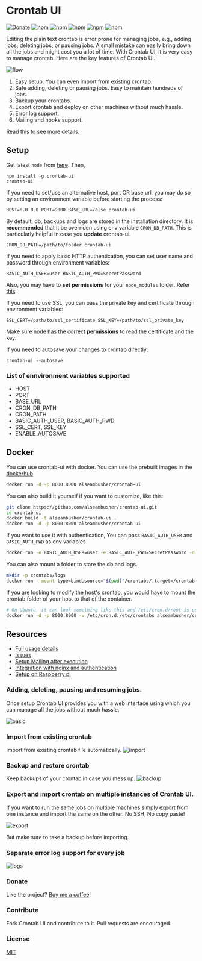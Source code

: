 Crontab UI
==========

[![Donate](https://img.shields.io/badge/Donate-PayPal-green.svg)](https://www.paypal.com/cgi-bin/webscr?cmd=_s-xclick&hosted_button_id=U8328Q7VFZMTS)
[![npm](https://img.shields.io/npm/v/crontab-ui.svg?style=flat-square)](https://lifepluslinux.blogspot.com/2015/06/crontab-ui-easy-and-safe-way-to-manage.html)
[![npm](https://img.shields.io/npm/dt/crontab-ui.svg?style=flat-square)](https://lifepluslinux.blogspot.com/2015/06/crontab-ui-easy-and-safe-way-to-manage.html)
[![npm](https://img.shields.io/npm/dm/crontab-ui.svg?style=flat-square)](https://lifepluslinux.blogspot.com/2015/06/crontab-ui-easy-and-safe-way-to-manage.html)
[![npm](https://img.shields.io/docker/pulls/alseambusher/crontab-ui.svg?style=flat-square)](https://lifepluslinux.blogspot.com/2015/06/crontab-ui-easy-and-safe-way-to-manage.html)
[![npm](https://img.shields.io/npm/l/crontab-ui.svg?style=flat-square)](https://lifepluslinux.blogspot.com/2015/06/crontab-ui-easy-and-safe-way-to-manage.html)

Editing the plain text crontab is error prone for managing jobs, e.g., adding jobs, deleting jobs, or pausing jobs. A small mistake can easily bring down all the jobs and might cost you a lot of time. With Crontab UI, it is very easy to manage crontab. Here are the key features of Crontab UI.

![flow](https://github.com/alseambusher/crontab-ui/raw/gh-pages/screenshots/flow.gif)

1. Easy setup. You can even import from existing crontab.
2. Safe adding, deleting or pausing jobs. Easy to maintain hundreds of jobs.
3. Backup your crontabs.
4. Export crontab and deploy on other machines without much hassle.
5. Error log support.
6. Mailing and hooks support.

Read [this](https://lifepluslinux.blogspot.com/2015/06/crontab-ui-easy-and-safe-way-to-manage.html) to see more details.

## Setup

Get latest `node` from [here](https://nodejs.org/en/download/current/). Then,

    npm install -g crontab-ui
    crontab-ui

If you need to set/use an alternative host, port OR base url, you may do so by setting an environment variable before starting the process:

    HOST=0.0.0.0 PORT=9000 BASE_URL=/alse crontab-ui

By default, db, backups and logs are stored in the installation directory. It is **recommended** that it be overriden using env variable `CRON_DB_PATH`. This is particularly helpful in case you **update** crontab-ui.

    CRON_DB_PATH=/path/to/folder crontab-ui
    
If you need to apply basic HTTP authentication, you can set user name and password through environment variables:

    BASIC_AUTH_USER=user BASIC_AUTH_PWD=SecretPassword
    
Also, you may have to **set permissions** for your `node_modules` folder. Refer [this](https://docs.npmjs.com/getting-started/fixing-npm-permissions).

If you need to use SSL, you can pass the private key and certificate through environment variables:

    SSL_CERT=/path/to/ssl_certificate SSL_KEY=/path/to/ssl_private_key

Make sure node has the correct **permissions** to read the certificate and the key.

If you need to autosave your changes to crontab directly:

    crontab-ui --autosave

### List of ennvironment variables supported
- HOST
- PORT
- BASE_URL
- CRON_DB_PATH
- CRON_PATH
- BASIC_AUTH_USER, BASIC_AUTH_PWD
- SSL_CERT, SSL_KEY 
- ENABLE_AUTOSAVE


## Docker
You can use crontab-ui with docker. You can use the prebuilt images in the [dockerhub](https://hub.docker.com/r/alseambusher/crontab-ui/tags)
```bash
docker run -d -p 8000:8000 alseambusher/crontab-ui
```

You can also build it yourself if you want to customize, like this:
```bash
git clone https://github.com/alseambusher/crontab-ui.git
cd crontab-ui
docker build -t alseambusher/crontab-ui .
docker run -d -p 8000:8000 alseambusher/crontab-ui
```

If you want to use it with authentication, You can pass `BASIC_AUTH_USER` and `BASIC_AUTH_PWD` as env variables
```bash
docker run -e BASIC_AUTH_USER=user -e BASIC_AUTH_PWD=SecretPassword -d -p 8000:8000 alseambusher/crontab-ui 
```

You can also mount a folder to store the db and logs.
```bash
mkdir -p crontabs/logs
docker run --mount type=bind,source="$(pwd)"/crontabs/,target=/crontab-ui/crontabs/ -d -p 8000:8000 alseambusher/crontab-ui
```

If you are looking to modify the host's crontab, you would have to mount the crontab folder of your host to that of the container. 
```bash
# On Ubuntu, it can look something like this and /etc/cron.d/root is used
docker run -d -p 8000:8000 -v /etc/cron.d:/etc/crontabs alseambusher/crontab-ui
```

    
## Resources

* [Full usage details](https://lifepluslinux.blogspot.com/2015/06/crontab-ui-easy-and-safe-way-to-manage.html)
* [Issues](https://github.com/alseambusher/crontab-ui/blob/master/README/issues.md)
* [Setup Mailing after execution](https://lifepluslinux.blogspot.com/2017/03/introducing-mailing-in-crontab-ui.html)
* [Integration with nginx and authentication](https://github.com/alseambusher/crontab-ui/blob/master/README/nginx.md)
* [Setup on Raspberry pi](https://lifepluslinux.blogspot.com/2017/03/setting-up-crontab-ui-on-raspberry-pi.html)

### Adding, deleting, pausing and resuming jobs.

Once setup Crontab UI provides you with a web interface using which you can manage all the jobs without much hassle.

![basic](https://github.com/alseambusher/crontab-ui/raw/gh-pages/screenshots/main.png)

### Import from existing crontab

Import from existing crontab file automatically.
![import](https://github.com/alseambusher/crontab-ui/raw/gh-pages/screenshots/import.gif)

### Backup and restore crontab

Keep backups of your crontab in case you mess up.
![backup](https://github.com/alseambusher/crontab-ui/raw/gh-pages/screenshots/backup.png)

### Export and import crontab on multiple instances of Crontab UI.

If you want to run the same jobs on multiple machines simply export from one instance and import the same on the other. No SSH, No copy paste!

![export](https://github.com/alseambusher/crontab-ui/raw/gh-pages/screenshots/import_db.png)

But make sure to take a backup before importing.

### Separate error log support for every job
![logs](https://github.com/alseambusher/crontab-ui/raw/gh-pages/screenshots/log.gif)

### Donate
Like the project? [Buy me a coffee](https://www.paypal.com/cgi-bin/webscr?cmd=_s-xclick&hosted_button_id=U8328Q7VFZMTS)!

### Contribute
Fork Crontab UI and contribute to it. Pull requests are encouraged.

### License
[MIT](LICENSE.md)
